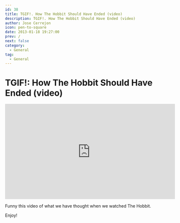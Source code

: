 ```yaml
---
id: 38
title: TGIF!. How The Hobbit Should Have Ended (video)
description: TGIF!. How The Hobbit Should Have Ended (video)
author: Jose Cerrejon
icon: pen-to-square
date: 2013-01-18 19:27:00
prev: /
next: false
category:
  - General
tag:
  - General
---
```


# TGIF!: How The Hobbit Should Have Ended (video)

<iframe width="560" height="315" src="http://www.youtube.com/embed/JrKXH1CeXck" frameborder="0" allowfullscreen></iframe>

Funny this video of what we have thought when we watched The Hobbit.

Enjoy!